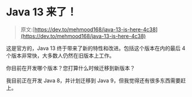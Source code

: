 # Java 13 来了！

> 原文:[https://dev.to/mehmood168/java-13-is-here-4c38](https://dev.to/mehmood168/java-13-is-here-4c38)

这是官方的，Java 13 终于带来了新的特性和改进。包括这个版本在内的最后 4 个版本非常快，大多数人仍然在旧版本上工作。

你目前在开发哪个版本？您打算什么时候迁移到新版本？

我目前正在开发 Java 8，并计划迁移到 Java 9，但我觉得还有很多东西需要赶上。